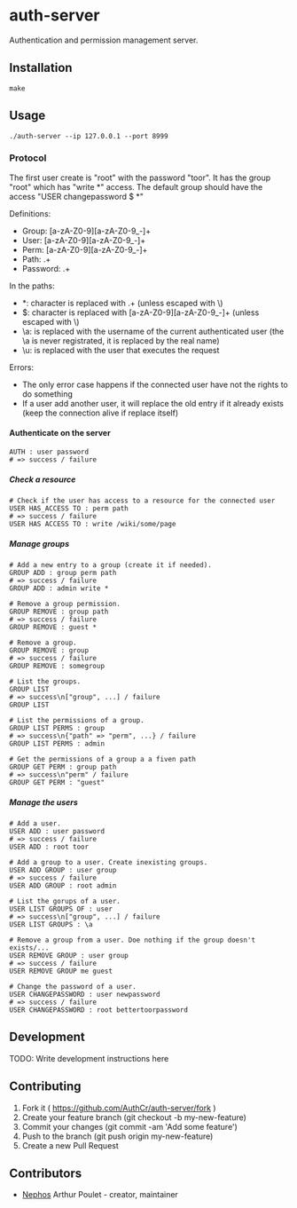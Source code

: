 # auth-server

Authentication and permission management server.

## Installation

    make

## Usage

    ./auth-server --ip 127.0.0.1 --port 8999

### Protocol

The first user create is "root" with the password "toor". It has the group "root" which has "write \*" access.
The default group should have the access "USER changepassword \$ \*"


Definitions:

* Group: \[a-zA-Z0-9][a-zA-Z0-9_-]+
* User: \[a-zA-Z0-9][a-zA-Z0-9_-]+
* Perm: \[a-zA-Z0-9][a-zA-Z0-9_-]+
* Path: .+
* Password: .+

In the paths:

* \*: character is replaced with .+ (unless escaped with \\)
* \$: character is replaced with \[a-zA-Z0-9][a-zA-Z0-9_-]+ (unless escaped with \\)
* \a: is replaced with the username of the current authenticated user (the \a is never registrated, it is replaced by the real name)
* \u: is replaced with the user that executes the request

Errors:

* The only error case happens if the connected user have not the rights to do something
* If a user add another user, it will replace the old entry if it already exists (keep the connection alive if replace itself)

#### Authenticate on the server

    AUTH : user password
    # => success / failure

##### Check a resource

    # Check if the user has access to a resource for the connected user
    USER HAS_ACCESS TO : perm path
    # => success / failure
    USER HAS ACCESS TO : write /wiki/some/page

##### Manage groups

    # Add a new entry to a group (create it if needed).
    GROUP ADD : group perm path
    # => success / failure
    GROUP ADD : admin write *

    # Remove a group permission.
    GROUP REMOVE : group path
    # => success / failure
    GROUP REMOVE : guest *

    # Remove a group.
    GROUP REMOVE : group
    # => success / failure
    GROUP REMOVE : somegroup

    # List the groups.
    GROUP LIST
    # => success\n["group", ...] / failure
    GROUP LIST

    # List the permissions of a group.
    GROUP LIST PERMS : group
    # => success\n{"path" => "perm", ...} / failure
    GROUP LIST PERMS : admin

    # Get the permissions of a group a a fiven path
    GROUP GET PERM : group path
    # => success\n"perm" / failure
    GROUP GET PERM : "guest"

##### Manage the users

    # Add a user.
    USER ADD : user password
    # => success / failure
    USER ADD : root toor

    # Add a group to a user. Create inexisting groups.
    USER ADD GROUP : user group
    # => success / failure
    USER ADD GROUP : root admin

    # List the gorups of a user.
    USER LIST GROUPS OF : user
    # => success\n["group", ...] / failure
    USER LIST GROUPS : \a

    # Remove a group from a user. Doe nothing if the group doesn't exists/...
    USER REMOVE GROUP : user group
    # => success / failure
    USER REMOVE GROUP me guest

    # Change the password of a user.
    USER CHANGEPASSWORD : user newpassword
    # => success / failure
    USER CHANGEPASSWORD : root bettertoorpassword


## Development

TODO: Write development instructions here

## Contributing

1. Fork it ( https://github.com/AuthCr/auth-server/fork )
2. Create your feature branch (git checkout -b my-new-feature)
3. Commit your changes (git commit -am 'Add some feature')
4. Push to the branch (git push origin my-new-feature)
5. Create a new Pull Request

## Contributors

- [Nephos](https://github.com/Nephos) Arthur Poulet - creator, maintainer
